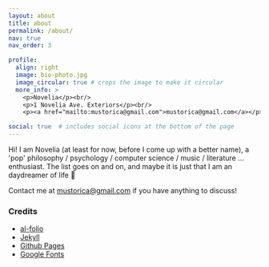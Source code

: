 ```yaml
---
layout: about
title: about
permalink: /about/
nav: true
nav_order: 3

profile:
  align: right
  image: bio-photo.jpg
  image_circular: true # crops the image to make it circular
  more_info: >
    <p>Novelia</p><br/>
    <p>1 Novelia Ave. Exteriors</p><br/>
    <p><a href="mailto:mustorica@gmail.com">mustorica@gmail.com</a></p>

social: true  # includes social icons at the bottom of the page
---
```


Hi! I am Novelia (at least for now, before I come up with a better name), a 'pop' philosophy / psychology / computer science / music / literature ... enthusiast. The list goes on and on, and maybe it is just that I am an daydreamer of life 🤔

Contact me at [mustorica@gmail.com](mailto:mustorica@gmail.com) if you have anything to discuss!

### Credits

- [al-folio](https://github.com/alshedivat/al-folio/)
- [Jekyll](https://jekyllrb.com/)
- [Github Pages](https://pages.github.com/)
- [Google Fonts](https://fonts.google.com/)
